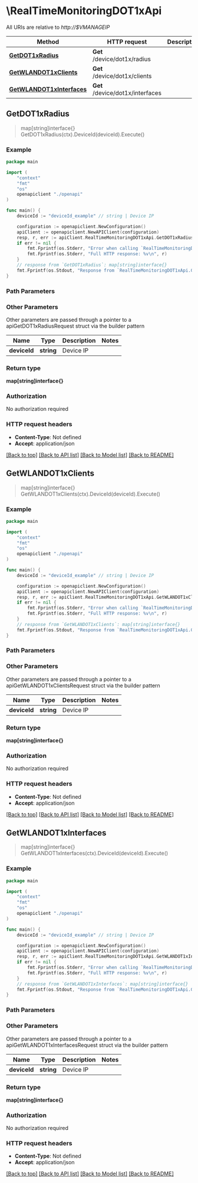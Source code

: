 # \RealTimeMonitoringDOT1xApi

All URIs are relative to *http://$VMANAGEIP*

Method | HTTP request | Description
------------- | ------------- | -------------
[**GetDOT1xRadius**](RealTimeMonitoringDOT1xApi.md#GetDOT1xRadius) | **Get** /device/dot1x/radius | 
[**GetWLANDOT1xClients**](RealTimeMonitoringDOT1xApi.md#GetWLANDOT1xClients) | **Get** /device/dot1x/clients | 
[**GetWLANDOT1xInterfaces**](RealTimeMonitoringDOT1xApi.md#GetWLANDOT1xInterfaces) | **Get** /device/dot1x/interfaces | 



## GetDOT1xRadius

> map[string]interface{} GetDOT1xRadius(ctx).DeviceId(deviceId).Execute()





### Example

```go
package main

import (
    "context"
    "fmt"
    "os"
    openapiclient "./openapi"
)

func main() {
    deviceId := "deviceId_example" // string | Device IP

    configuration := openapiclient.NewConfiguration()
    apiClient := openapiclient.NewAPIClient(configuration)
    resp, r, err := apiClient.RealTimeMonitoringDOT1xApi.GetDOT1xRadius(context.Background()).DeviceId(deviceId).Execute()
    if err != nil {
        fmt.Fprintf(os.Stderr, "Error when calling `RealTimeMonitoringDOT1xApi.GetDOT1xRadius``: %v\n", err)
        fmt.Fprintf(os.Stderr, "Full HTTP response: %v\n", r)
    }
    // response from `GetDOT1xRadius`: map[string]interface{}
    fmt.Fprintf(os.Stdout, "Response from `RealTimeMonitoringDOT1xApi.GetDOT1xRadius`: %v\n", resp)
}
```

### Path Parameters



### Other Parameters

Other parameters are passed through a pointer to a apiGetDOT1xRadiusRequest struct via the builder pattern


Name | Type | Description  | Notes
------------- | ------------- | ------------- | -------------
 **deviceId** | **string** | Device IP | 

### Return type

**map[string]interface{}**

### Authorization

No authorization required

### HTTP request headers

- **Content-Type**: Not defined
- **Accept**: application/json

[[Back to top]](#) [[Back to API list]](../README.md#documentation-for-api-endpoints)
[[Back to Model list]](../README.md#documentation-for-models)
[[Back to README]](../README.md)


## GetWLANDOT1xClients

> map[string]interface{} GetWLANDOT1xClients(ctx).DeviceId(deviceId).Execute()





### Example

```go
package main

import (
    "context"
    "fmt"
    "os"
    openapiclient "./openapi"
)

func main() {
    deviceId := "deviceId_example" // string | Device IP

    configuration := openapiclient.NewConfiguration()
    apiClient := openapiclient.NewAPIClient(configuration)
    resp, r, err := apiClient.RealTimeMonitoringDOT1xApi.GetWLANDOT1xClients(context.Background()).DeviceId(deviceId).Execute()
    if err != nil {
        fmt.Fprintf(os.Stderr, "Error when calling `RealTimeMonitoringDOT1xApi.GetWLANDOT1xClients``: %v\n", err)
        fmt.Fprintf(os.Stderr, "Full HTTP response: %v\n", r)
    }
    // response from `GetWLANDOT1xClients`: map[string]interface{}
    fmt.Fprintf(os.Stdout, "Response from `RealTimeMonitoringDOT1xApi.GetWLANDOT1xClients`: %v\n", resp)
}
```

### Path Parameters



### Other Parameters

Other parameters are passed through a pointer to a apiGetWLANDOT1xClientsRequest struct via the builder pattern


Name | Type | Description  | Notes
------------- | ------------- | ------------- | -------------
 **deviceId** | **string** | Device IP | 

### Return type

**map[string]interface{}**

### Authorization

No authorization required

### HTTP request headers

- **Content-Type**: Not defined
- **Accept**: application/json

[[Back to top]](#) [[Back to API list]](../README.md#documentation-for-api-endpoints)
[[Back to Model list]](../README.md#documentation-for-models)
[[Back to README]](../README.md)


## GetWLANDOT1xInterfaces

> map[string]interface{} GetWLANDOT1xInterfaces(ctx).DeviceId(deviceId).Execute()





### Example

```go
package main

import (
    "context"
    "fmt"
    "os"
    openapiclient "./openapi"
)

func main() {
    deviceId := "deviceId_example" // string | Device IP

    configuration := openapiclient.NewConfiguration()
    apiClient := openapiclient.NewAPIClient(configuration)
    resp, r, err := apiClient.RealTimeMonitoringDOT1xApi.GetWLANDOT1xInterfaces(context.Background()).DeviceId(deviceId).Execute()
    if err != nil {
        fmt.Fprintf(os.Stderr, "Error when calling `RealTimeMonitoringDOT1xApi.GetWLANDOT1xInterfaces``: %v\n", err)
        fmt.Fprintf(os.Stderr, "Full HTTP response: %v\n", r)
    }
    // response from `GetWLANDOT1xInterfaces`: map[string]interface{}
    fmt.Fprintf(os.Stdout, "Response from `RealTimeMonitoringDOT1xApi.GetWLANDOT1xInterfaces`: %v\n", resp)
}
```

### Path Parameters



### Other Parameters

Other parameters are passed through a pointer to a apiGetWLANDOT1xInterfacesRequest struct via the builder pattern


Name | Type | Description  | Notes
------------- | ------------- | ------------- | -------------
 **deviceId** | **string** | Device IP | 

### Return type

**map[string]interface{}**

### Authorization

No authorization required

### HTTP request headers

- **Content-Type**: Not defined
- **Accept**: application/json

[[Back to top]](#) [[Back to API list]](../README.md#documentation-for-api-endpoints)
[[Back to Model list]](../README.md#documentation-for-models)
[[Back to README]](../README.md)

